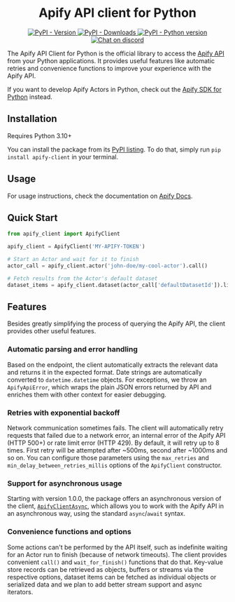 <h1 align=center>Apify API client for Python</h1>

<p align=center>
    <a href="https://badge.fury.io/py/apify-client" rel="nofollow">
        <img src="https://badge.fury.io/py/apify-client.svg" alt="PyPI - Version" style="max-width: 100%;">
    </a>
    <a href="https://pypi.org/project/apify-client/" rel="nofollow">
        <img src="https://img.shields.io/pypi/dm/apify-client" alt="PyPI - Downloads" style="max-width: 100%;">
    </a>
    <a href="https://pypi.org/project/apify-client/" rel="nofollow">
        <img src="https://img.shields.io/pypi/pyversions/apify-client" alt="PyPI - Python version" style="max-width: 100%;">
    </a>
    <a href="https://discord.gg/jyEM2PRvMU" rel="nofollow">
        <img src="https://img.shields.io/discord/801163717915574323?label=discord" alt="Chat on discord" style="max-width: 100%;">
    </a>
</p>

The Apify API Client for Python is the official library to access the [Apify API](https://docs.apify.com/api/v2) from your Python applications. It provides useful features like automatic retries and convenience functions to improve your experience with the Apify API.

If you want to develop Apify Actors in Python, check out the [Apify SDK for Python](https://docs.apify.com/sdk/python) instead.

## Installation

Requires Python 3.10+

You can install the package from its [PyPI listing](https://pypi.org/project/apify-client). To do that, simply run `pip install apify-client` in your terminal.

## Usage

For usage instructions, check the documentation on [Apify Docs](https://docs.apify.com/api/client/python/).

## Quick Start

```python
from apify_client import ApifyClient

apify_client = ApifyClient('MY-APIFY-TOKEN')

# Start an Actor and wait for it to finish
actor_call = apify_client.actor('john-doe/my-cool-actor').call()

# Fetch results from the Actor's default dataset
dataset_items = apify_client.dataset(actor_call['defaultDatasetId']).list_items().items
```

## Features

Besides greatly simplifying the process of querying the Apify API, the client provides other useful features.

### Automatic parsing and error handling

Based on the endpoint, the client automatically extracts the relevant data and returns it in the expected format. Date strings are automatically converted to `datetime.datetime` objects. For exceptions, we throw an `ApifyApiError`, which wraps the plain JSON errors returned by API and enriches them with other context for easier debugging.

### Retries with exponential backoff

Network communication sometimes fails. The client will automatically retry requests that failed due to a network error, an internal error of the Apify API (HTTP 500+) or rate limit error (HTTP 429). By default, it will retry up to 8 times. First retry will be attempted after ~500ms, second after ~1000ms and so on. You can configure those parameters using the `max_retries` and `min_delay_between_retries_millis` options of the `ApifyClient` constructor.

### Support for asynchronous usage

Starting with version 1.0.0, the package offers an asynchronous version of the client, [`ApifyClientAsync`](https://docs.apify.com/api/client/python), which allows you to work with the Apify API in an asynchronous way, using the standard `async`/`await` syntax.

### Convenience functions and options

Some actions can't be performed by the API itself, such as indefinite waiting for an Actor run to finish (because of network timeouts). The client provides convenient `call()` and `wait_for_finish()` functions that do that. Key-value store records can be retrieved as objects, buffers or streams via the respective options, dataset items can be fetched as individual objects or serialized data and we plan to add better stream support and async iterators.

